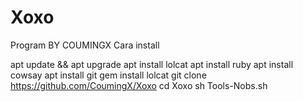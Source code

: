 # Xoxo
Program BY COUMINGX
Cara install

apt update && apt upgrade
apt install lolcat
apt install ruby
apt install cowsay
apt install git
gem install lolcat
git clone https://github.com/CoumingX/Xoxo
cd Xoxo
sh Tools-Nobs.sh
